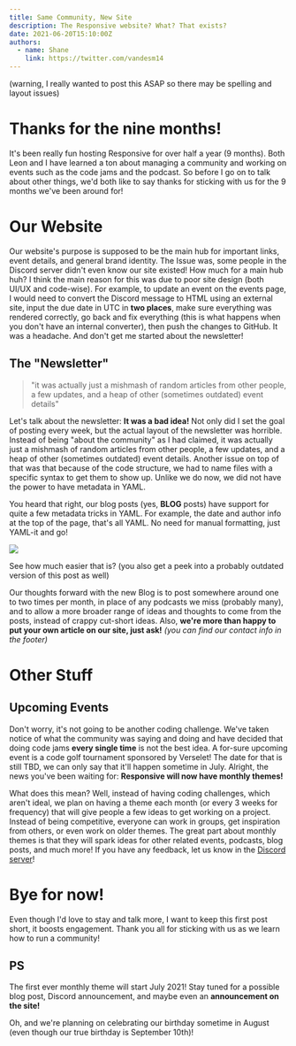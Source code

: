 ```yaml
---
title: Same Community, New Site
description: The Responsive website? What? That exists?
date: 2021-06-20T15:10:00Z
authors:
  - name: Shane
    link: https://twitter.com/vandesm14
---
```

(warning, I really wanted to post this ASAP so there may be spelling and layout issues)

# Thanks for the nine months!

It's been really fun hosting Responsive for over half a year (9 months). Both Leon and I have learned a ton about managing a community and working on events such as the code jams and the podcast. So before I go on to talk about other things, we'd both like to say thanks for sticking with us for the 9 months we've been around for!

# Our Website

Our website's purpose is supposed to be the main hub for important links, event details, and general brand identity. The Issue was, some people in the Discord server didn't even know our site existed! How much for a main hub huh? I think the main reason for this was due to poor site design (both UI/UX and code-wise). For example, to update an event on the events page, I would need to convert the Discord message to HTML using an external site, input the due date in UTC in **two places**, make sure everything was rendered correctly, go back and fix everything (this is what happens when you don't have an internal converter), then push the changes to GitHub. It was a headache. And don't get me started about the newsletter!

## The "Newsletter"

> "it was actually just a mishmash of random articles from other people, a few updates, and a heap of other (sometimes outdated) event details"

Let's talk about the newsletter: **It was a bad idea!** Not only did I set the goal of posting every week, but the actual layout of the newsletter was horrible. Instead of being "about the community" as I had claimed, it was actually just a mishmash of random articles from other people, a few updates, and a heap of other (sometimes outdated) event details. Another issue on top of that was that because of the code structure, we had to name files with a specific syntax to get them to show up. Unlike we do now, we did not have the power to have metadata in YAML.

You heard that right, our blog posts (yes, **BLOG** posts) have support for quite a few metadata tricks in YAML. For example, the date and author info at the top of the page, that's all YAML. No need for manual formatting, just YAML-it and go!

![](/images/peek-at-a-post.png)

See how much easier that is? (you also get a peek into a probably outdated version of this post as well)

Our thoughts forward with the new Blog is to post somewhere around one to two times per month, in place of any podcasts we miss (probably many), and to allow a more broader range of ideas and thoughts to come from the posts, instead of crappy cut-short ideas. Also, **we're more than happy to put your own article on our site, just ask!** *(you can find our contact info in the footer)*

# Other Stuff

## Upcoming Events

Don't worry, it's not going to be another coding challenge. We've taken notice of what the community was saying and doing and have decided that doing code jams **every single time** is not the best idea. A for-sure upcoming event is a code golf tournament sponsored by Verselet! The date for that is still TBD, we can only say that it'll happen sometime in July. Alright, the news you've been waiting for: **Responsive will now have monthly themes!**

What does this mean? Well, instead of having coding challenges, which aren't ideal, we plan on having a theme each month (or every 3 weeks for frequency) that will give people a few ideas to get working on a project. Instead of being competitive, everyone can work in groups, get inspiration from others, or even work on older themes. The great part about monthly themes is that they will spark ideas for other related events, podcasts, blog posts, and much more! If you have any feedback, let us know in the [Discord server](/discord)!

# Bye for now!

Even though I'd love to stay and talk more, I want to keep this first post short, it boosts engagement. Thank you all for sticking with us as we learn how to run a community!

## PS

The first ever monthly theme will start July 2021! Stay tuned for a possible blog post, Discord announcement, and maybe even an **announcement on the site!**

Oh, and we're planning on celebrating our birthday sometime in August (even though our true birthday is September 10th)!
